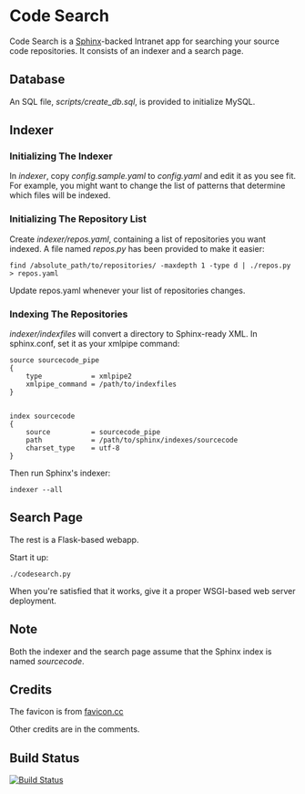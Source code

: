 # Code Search

Code Search is a [Sphinx](http://sphinxsearch.com)-backed Intranet app for
searching your source code repositories. It consists of an indexer and a search page.

## Database

An SQL file, *scripts/create_db.sql*, is provided to initialize MySQL.

## Indexer

### Initializing The Indexer

In *indexer*, copy *config.sample.yaml* to *config.yaml* and edit it as you see fit.
For example, you might want to change the list of patterns that determine which files
will be indexed.

### Initializing The Repository List

Create *indexer/repos.yaml*, containing a list of repositories you want indexed.
A file named *repos.py* has been provided to make it easier:

	find /absolute_path/to/repositories/ -maxdepth 1 -type d | ./repos.py > repos.yaml

Update repos.yaml whenever your list of repositories changes.

### Indexing The Repositories

*indexer/indexfiles* will convert a directory to Sphinx-ready XML. In
sphinx.conf, set it as your xmlpipe command:

	source sourcecode_pipe
	{
		type			= xmlpipe2
		xmlpipe_command = /path/to/indexfiles
	}


	index sourcecode
	{
		source			= sourcecode_pipe
		path			= /path/to/sphinx/indexes/sourcecode
		charset_type	= utf-8
	}

Then run Sphinx's indexer:

	indexer --all

## Search Page

The rest is a Flask-based webapp.

Start it up:

	./codesearch.py

When you're satisfied that it works, give it a proper WSGI-based web server
deployment.

## Note

Both the indexer and the search page assume that the Sphinx index is named
*sourcecode*.

## Credits

The favicon is from
[favicon.cc](http://www.favicon.cc/?action=icon&file_id=661515)

Other credits are in the comments.

## Build Status

[![Build Status](https://travis-ci.org/duganchen/codesearch.svg?branch=in-progress)](https://travis-ci.org/duganchen/codesearch)
